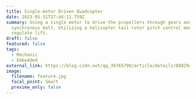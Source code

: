 ```yaml
---
title: Single-motor Driven Quadcopter
date: 2023-05-31T17:44:11.759Z
summary: Using a single motor to drive the propellers through gears and a
  synchronous belt. Utilizing a helicopter tail rotor pitch control mechanism to
  regulate lift.
draft: false
featured: false
tags:
  - Mechanic
  - Embedded
external_link: https://blog.csdn.net/qq_39765790/article/details/88829478
image:
  filename: feature.jpg
  focal_point: Smart
  preview_only: false
---
```

